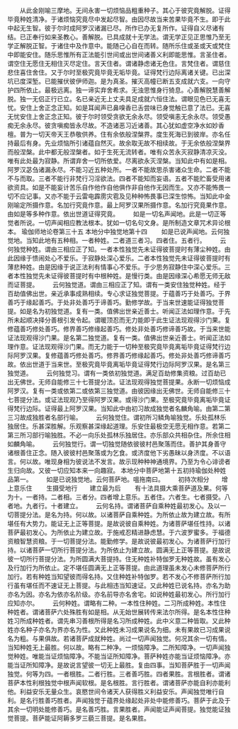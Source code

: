 <!-- { "loadSidebar": true } -->
　　从此金刚喻三摩地。无间永害一切烦恼品粗重种子。其心于彼究竟解脱。证得毕竟种姓清净。于诸烦恼究竟尽中发起尽智。由因尽故当来苦果毕竟不生。即于此中起无生智。彼于尔时成阿罗汉诸漏已尽。所作已办无复所作。证得自义尽诸有结。已正奉行如来圣教心。善解脱。已具成就十无学法。谓无学正见正思惟乃至无学正解脱正智。于诸住中及作意中。能随己心自在而转。随所乐住或圣或天或梵住中即能安住。随乐思惟所有正法能引世间或出世间诸善义利即能思惟。言圣住者。谓空住无愿住无相住灭尽定住。言天住者。谓诸静虑诸无色住。言梵住者。谓慈住悲住喜住舍住。又于尔时至极究竟毕竟无垢毕竟。证得梵行边际离诸关键。已出深坑已度深堑。已能摧伏彼伊师迦。是为真圣。摧灭高幢已断五支成就六支。一向守护四所依止。最极远离。独一谛实弃舍希求。无浊思惟身行猗息。心善解脱慧善解脱。独一无侣正行已立。名已亲近无上丈夫具足成就六恒住法。谓眼见色已无喜无忧。安住上舍正念正知。如是耳闻声已鼻嗅香已舌尝味已身觉触已意了法已。无喜无忧安住上舍正念正知。彼于尔时领受贪欲无余永尽。领受嗔恚无余永尽。领受愚痴无余永尽。彼贪嗔痴皆永尽故。不造诸恶习近诸善。其心犹如虚空净水如妙香檀。普为一切天帝天王恭敬供养。住有余依般涅槃界。度生死海已到彼岸。亦名任持最后有身。先业烦恼所引诸蕴自然灭。故余取无故不相续故。于无余依般涅槃界而般涅槃。此中都无般涅槃者。如于生死无流转者。唯有众苦永灭寂静清凉灭没。唯有此处最为寂静。所谓弃舍一切所依爱。尽离欲永灭涅槃。当知此中有如是相。阿罗汉苾刍诸漏永尽。不能习近五种处所。一者不能故思杀害诸众生命。二者不能不与而取。三者不能行非梵行习淫欲法。四者不能知而妄语。五者不能贮畜受用诸欲资具。如是不能妄计苦乐自作他作自他俱作非自他作无因而生。又亦不能怖畏一切不应记事。又亦不能于云雷电霹雳灾雹及见种种怖畏事已深生惊怖。当知此中金刚喻定所摄作意。名加行究竟作意。最上阿罗汉果所摄作意。名加行究竟果作意。由如是等多种作意。依出世道证得究竟。
　　如是一切名声闻地。此是一切正等觉者所说。一切声闻相应教法根本。犹如一切名句文身。是所制造文章咒术异论根本。
瑜伽师地论卷第三十五
本地分中独觉地第十四
　　如是已说声闻地。云何独觉地。当知此地有五种相。一者种姓。二者道三者习。四者住。五者行。
　　云何独觉种姓。谓由三相应正了知。一者本性独觉先未证得彼菩提时有薄尘种姓。由此因缘于愦闹处心不爱乐。于寂静处深心爱乐。二者本性独觉先未证得彼菩提时有薄悲种姓。由是因缘于说正法利有情事心不爱乐。于少思务寂静住中深心爱乐。三者本性独觉先未证得彼菩提时有中根种姓。是慢行类。由是因缘深心希愿无师无敌而证菩提。
　　云何独觉道。谓由三相应正了知。谓有一类安住独觉种姓。经于百劫值佛出世。亲近承事成熟相续。专心求证独觉菩提。于蕴善巧于处善巧。于界善巧于缘起善巧。于处非处善巧于谛善巧。勤修学故。于当来世速能证得独觉菩提。如是名为初独觉道。复有一类。值佛出世亲近善士。听闻正法如理作意。于先所未起顺决择分善根引发令起。谓暖顶忍而无力能即于此生证法现观得沙门果。复修蕴善巧修处善巧。修界善巧修缘起善巧。修处非处善巧修谛善巧故。于当来世能证法现观得沙门果。是名第二独觉道。复有一类。值佛出世亲近善士。听闻正法如理作意。证法现观得沙门果。而无力能于一切种至极究竟毕竟离垢毕竟证得梵行边际阿罗汉果。复修蕴善巧修处善巧。修界善巧修缘起善巧。修处非处善巧修谛善巧故。依出世道于当来世。至极究竟毕竟离垢毕竟证得梵行边际阿罗汉果。是名第三独觉道。
　　云何独觉习。谓有一类依初独觉道。满足百劫修集资粮。过百劫已出无佛世。无师自能修三十七菩提分法。证法现观得独觉菩提果。永断一切烦恼成阿罗汉。复有一类或依第二或依第三独觉道。由彼因缘出无佛世。无师自能修三十七菩提分法。或证法现观乃至得阿罗汉果。或得沙门果。至极究竟毕竟离垢毕竟证得梵行边际。证得最上阿罗汉果。当知此中由初习故成独觉者名麟角喻。由第二第三习故成独胜者名部行喻。
　　云何独觉住。谓初所习鳞角喻独觉。乐处孤林乐独居住。乐甚深胜解。乐观察甚深缘起道理。乐安住最极空无愿无相作意。若第二第三所习部行喻独胜。不必一向乐处孤林乐独居住。亦乐部众共相杂住。所余住相如麟角喻。
　　云何独觉行。谓一切独觉随依彼彼村邑聚落而住。善护其身善守诸根善住正念。随入彼彼村邑聚落或为乞食。或济度他下劣愚昧以身济度。不以语言。何以故。唯现身相为彼说法不发言。故示现种种神通境界。乃至为令心诽谤者生归向故。又彼一切应知本来一向趣寂。
本地分中菩萨地第十五初持瑜伽处种姓品第一。
　　如是已说独觉地。云何菩萨地。嗢拖南曰。
　　初持次相分　　增上意乐住
　　生摄受地行　　建立最为后
　　有十法具摄大乘菩萨道及果。何等为十。一者持。二者相。三者分。四者增上意乐。五者住。六者生。七者摄受。八者地。九者行。十者建立。
　　云何名持。谓诸菩萨自乘种姓最初发心。及以一切菩提分法。是名为持。何以故。以诸菩萨自乘种姓。为所依止故为建立故。有所堪任有大势力。能证无上正等菩提。是故说彼自乘种姓。为诸菩萨堪任性持。以诸菩萨最初发心。为所依止为建立故。于施戒忍精进静虑慧。于六波罗蜜多。于福德资粮智慧资粮。于一切菩提分法。能勤修学。是故说彼最初发心。为诸菩萨行加行持。以诸菩萨一切所行菩提分法。为所依止为建立故。圆满无上正等菩提。是故说彼一切所行菩提分法。为所圆满大菩提持。住无种姓补特伽罗无种姓故。虽有发心及行加行为所依止。定不堪任圆满无上正等菩提。由此道理虽未发心未修菩萨所行加行。若有种姓当知望彼而得名持。又住种姓补特伽罗。若不发心不修菩萨所行加行虽有堪任而不速证无上菩提。与此相违当知速证。又此种姓已说名持。亦名为助亦名为因。亦名为依亦名阶级。亦名前导亦名舍宅。如说种姓最初发心。所行加行应知亦尔。
　　云何种姓。谓略有二种。一本性住种姓。二习所成种姓。本性住种姓者。谓诸菩萨六处殊胜有如是相。从无始世展转传来法尔所得。是名本性住种姓习所成种姓者。谓先串习善根所得是名习所成种姓。此中义意二种皆取。又此种姓亦名种子亦名为界亦名为性。又此种姓未习成果说名为细。未有果故已习成果说名为粗。与果俱故。若诸菩萨成就种姓。尚过一切声闻独觉。何况其余一切有情。当知种姓无上最胜。何以故。略有二种净。一烦恼障净。二所知障净。一切声闻独觉种姓。唯能当证烦恼障净。不能当证所知障净。菩萨种姓亦能当证烦恼障净。亦能当证所知障净。是故说言望彼一切无上最胜。复由四事。当知菩萨胜于一切声闻独觉。何等为四。一者根胜。二者行胜。三者善巧胜。四者果胜。言根胜者。谓诸菩萨本性利根独觉中根声闻软根。是名根胜。言行胜者。谓诸菩萨亦能自利亦能利他。利益安乐无量众生。哀愍世间令诸天人获得胜义利益安乐。声闻独觉唯行自利。是名行胜善巧胜者。声闻独觉于蕴界处缘起处非处中能修善巧。菩萨于此及于其余一切明处能修善巧。是名善巧胜。言果胜者。声闻能证声闻菩提。独觉能证独觉菩提。菩萨能证阿耨多罗三藐三菩提。是名果胜。
